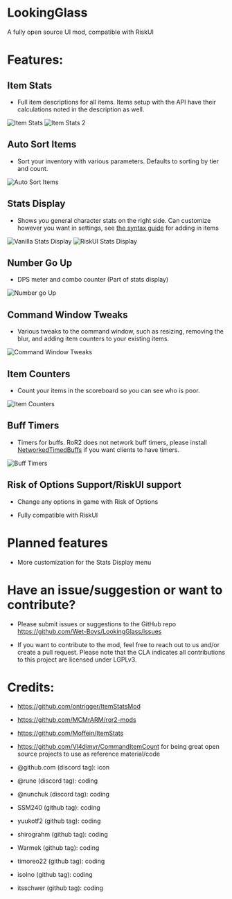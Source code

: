 # LookingGlass
A fully open source UI mod, compatible with RiskUI


# Features:

## Item Stats

- Full item descriptions for all items. Items setup with the API have their calculations noted in the description as well.

![Item Stats](https://i.imgur.com/WXTVSxm.png)
![Item Stats 2](https://i.imgur.com/avVswuU.png)

## Auto Sort Items

- Sort your inventory with various parameters. Defaults to sorting by tier and count.

![Auto Sort Items](https://i.imgur.com/OfKQAdG.png)

## Stats Display

- Shows you general character stats on the right side. Can customize however you want in settings, see [the syntax guide](https://github.com/Wet-Boys/LookingGlass/blob/main/Stats%20Display%20Syntax) for adding in items

![Vanilla Stats Display](https://i.imgur.com/z6P9rYb.png)
![RiskUI Stats Display](https://i.imgur.com/iYrnF6I.png)

## Number Go Up

- DPS meter and combo counter (Part of stats display)

![Number go Up](https://i.imgur.com/kHdyCqe.png)

## Command Window Tweaks

- Various tweaks to the command window, such as resizing, removing the blur, and adding item counters to your existing items.

![Command Window Tweaks](https://i.imgur.com/5buYHlv.png)

## Item Counters

- Count your items in the scoreboard so you can see who is poor.

![Item Counters](https://i.imgur.com/40vXB3Y.png)

## Buff Timers

- Timers for buffs. RoR2 does not network buff timers, please install [NetworkedTimedBuffs](https://thunderstore.io/package/Bubbet/NetworkedTimedBuffs/) if you want clients to have timers.

![Buff Timers](https://i.imgur.com/2TwEpg0.png)

## Risk of Options Support/RiskUI support

- Change any options in game with Risk of Options

- Fully compatible with RiskUI

# Planned features

- More customization for the Stats Display menu

# Have an issue/suggestion or want to contribute?

- Please submit issues or suggestions to the GitHub repo https://github.com/Wet-Boys/LookingGlass/issues

- If you want to contribute to the mod, feel free to reach out to us and/or create a pull request. Please note that the CLA indicates all contributions to this project are licensed under LGPLv3.

# Credits:

- https://github.com/ontrigger/ItemStatsMod
- https://github.com/MCMrARM/ror2-mods
- https://github.com/Moffein/ItemStats
- https://github.com/Vl4dimyr/CommandItemCount for being great open source projects to use as reference material/code


- @github.com (discord tag): icon
- @rune (discord tag): coding
- @nunchuk (discord tag): coding
- SSM240 (github tag): coding 
- yuukotf2 (github tag): coding
- shirograhm (github tag): coding
- Warmek (github tag): coding
- timoreo22 (github tag): coding
- isolno (github tag): coding
- itsschwer (github tag): coding